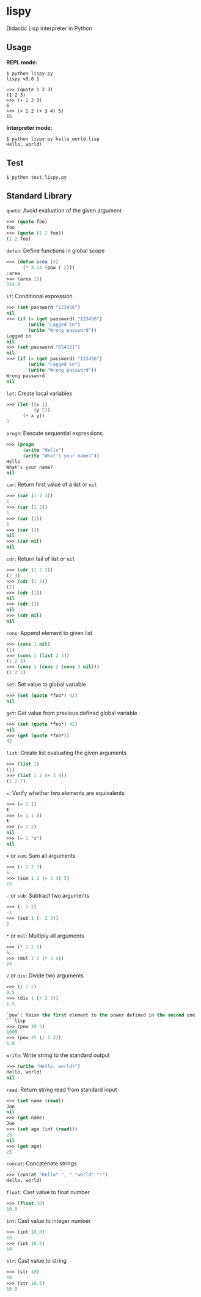 # lispy
Didactic Lisp interpreter in Python

## Usage

**REPL mode:**
```
$ python lispy.py
lispy v0.0.1

>>> (quote 1 2 3)
(1 2 3)
>>> (+ 1 2 3)
6
>>> (+ 1 2 (+ 3 4) 5)
15
```

**Interpreter mode:**
```
$ python lispy.py hello_world.lisp
Hello, world!
```

## Test

```shell
$ python test_lispy.py
```

## Standard Library
`quote`: Avoid evaluation of the given argument
```lisp
>>> (quote foo)
foo
>>> (quote (1 2 foo))
(1 2 foo)
```

`defun`: Define functions in global scope
```lisp
>>> (defun area (r)
      (* 3.14 (pow r 2)))
:area
>>> (area 10)
314.0
```

`if`: Conditional expression
```lisp
>>> (set password "123456")
nil
>>> (if (= (get password) "123456")
        (write "Logged in")
        (write "Wrong password"))
Logged in
nil
>>> (set password "654321")
nil
>>> (if (= (get password) "123456")
        (write "Logged in")
        (write "Wrong password"))
Wrong password
nil
```

`let`: Create local variables
```lisp
>>> (let ((x 1)
          (y 2))
      (+ x y))
3
```

`progn`: Execute sequential expressions
```lisp
>>> (progn
      (write "Hello")
      (write "What's your name?"))
Hello
What's your name?
nil
```

`car`: Return first value of a list or `nil`
```lisp
>>> (car (1 2 3))
1
>>> (car (1 2))
1
>>> (car (1))
1
>>> (car ())
nil
>>> (car nil)
nil
```

`cdr`: Return tail of list or `nil`
```lisp
>>> (cdr (1 2 3))
(2 3)
>>> (cdr (1 2))
(2)
>>> (cdr (1))
nil
>>> (cdr ())
nil
>>> (cdr nil)
nil
```

`cons`: Append element to given list
```lisp
>>> (cons 1 nil)
(1)
>>> (cons 1 (list 2 3))
(1 2 3)
>>> (cons 1 (cons 2 (cons 3 nil)))
(1 2 3)
```

`set`: Set value to global variable
```lisp
>>> (set (quote *foo*) 42)
nil
```

`get`: Get value from previous defined global variable
```lisp
>>> (set (quote *foo*) 42)
nil
>>> (get (quote *foo*))
42
```

`list`: Create list evaluating the given arguments
```lisp
>>> (list 1)
(1)
>>> (list 1 2 (+ 3 4))
(1 2 7)
```

`=`: Verify whether two elements are equivalents
```lisp
>>> (= 1 1)
t
>>> (= 1 1.0)
t
>>> (= 1 2)
nil
>>> (= 1 "a")
nil
```

`+` or `sum`: Sum all arguments
```lisp
>>> (+ 1 2 3)
6
>>> (sum 1 2 (+ 3 4) 5)
15
```

`-` or `sub`: Subtract two arguments
```lisp
>>> (- 1 2)
-1
>>> (sub 1 (- 2 3))
2
```

`*` or `mul`: Multiply all arguments
```lisp
>>> (* 1 2 3)
6
>>> (mul 1 2 (* 3 4))
24
```

`/` or `div`: Divide two arguments
```lisp
>>> (/ 1 2)
0.5
>>> (div 1 (/ 2 3))
1.5

`pow`: Raise the first element to the power defined in the second one
```lisp
>>> (pow 10 3)
1000
>>> (pow 25 (/ 1 2))
5.0
```

`write`: Write string to the standard output
```lisp
>>> (write "Hello, world!")
Hello, world!
nil
```

`read`: Return string read from standard input
```lisp
>>> (set name (read))
Joe
nil
>>> (get name)
Joe
>>> (set age (int (read)))
25
nil
>>> (get age)
25
```


`concat`: Concatenate strings
```lisp
>>> (concat "Hello" ", " "world" "!")
Hello, world!
```

`float`: Cast value to float number
```lisp
>>> (float 10)
10.0
```

`int`: Cast value to integer number
```lisp
>>> (int 10.0)
10
>>> (int 10.5)
10
```

`str`: Cast value to string
```lisp
>>> (str 10)
10
>>> (str 10.5)
10.5
```
